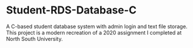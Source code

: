 # Student-RDS-Database-C
A C-based student database system with admin login and text file storage. This project is a modern recreation of a 2020 assignment I completed at North South University.
